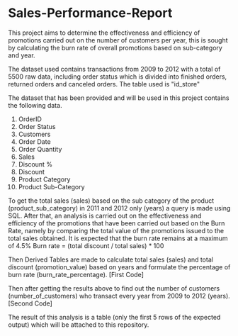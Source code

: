 # Sales-Performance-Report
This project aims to determine the effectiveness and efficiency of promotions carried out on the number of customers per year, this is sought by calculating the burn rate of overall promotions based on sub-category and year.

The dataset used contains transactions from 2009 to 2012 with a total of 5500 raw data, including order status which is divided into finished orders, returned orders and canceled orders. The table used is "id_store"

The dataset that has been provided and will be used in this project contains the following data.
1. OrderID
2. Order Status
3. Customers
4. Order Date
5. Order Quantity
6. Sales
7. Discount %
8. Discount
9. Product Category
10. Product Sub-Category

To get the total sales (sales) based on the sub category of the product (product_sub_category) in 2011 and 2012 only (years) a query is made using SQL. After that, an analysis is carried out on the effectiveness and efficiency of the promotions that have been carried out based on the Burn Rate, namely by comparing the total value of the promotions issued to the total sales obtained. It is expected that the burn rate remains at a maximum of 4.5%
Burn rate = (total discount / total sales) * 100

Then Derived Tables are made to calculate total sales (sales) and total discount (promotion_value) based on years and formulate the percentage of burn rate (burn_rate_percentage). [First Code]

Then after getting the results above to find out the number of customers (number_of_customers) who transact every year from 2009 to 2012 (years). [Second Code]

The result of this analysis is a table (only the first 5 rows of the expected output) which will be attached to this repository.
